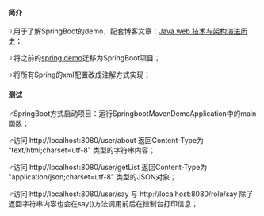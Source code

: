 #### 简介
♀用于了解SpringBoot的demo，配套博客文章：[Java web 技术与架构演进历史](https://congzhou09.github.io/knowledge/Java-web-%E6%8A%80%E6%9C%AF%E4%B8%8E%E6%9E%B6%E6%9E%84%E6%BC%94%E8%BF%9B%E5%8E%86%E5%8F%B2.html)；

♀将之前的[spring demo](https://github.com/congzhou09/spring_maven_demo)迁移为SpringBoot项目；

♀将所有Spring的xml配置改成注解方式实现；

#### 测试

♂SpringBoot方式启动项目：运行SpringbootMavenDemoApplication中的main函数；

♂访问 http://localhost:8080/user/about 返回Content-Type为 "text/html;charset=utf-8" 类型的字符串内容；

♂访问 http://localhost:8080/user/getList 返回Content-Type为 "application/json;charset=utf-8" 类型的JSON对象；

♂访问 http://localhost:8080/user/say 与 http://localhost:8080/role/say 除了返回字符串内容也会在say()方法调用前后在控制台打印信息；
